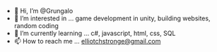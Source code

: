 - 👋 Hi, I’m @Grungalo
- 👀 I’m interested in ... game development in unity, building websites, random coding
- 🌱 I’m currently learning ... c#, javascript, html, css, SQL
- 📫 How to reach me ... elliotchstronge@gmail.com

<!---
Grungalo/Grungalo is a ✨ special ✨ repository because its `README.md` (this file) appears on your GitHub profile.
You can click the Preview link to take a look at your changes.
--->
